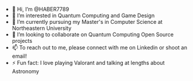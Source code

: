 - 👋 Hi, I’m @HABER7789
- 👀 I’m interested in Quantum Computing and Game Design
- 🌱 I’m currently pursuing my Master's in Computer Science at Northeastern University
- 💞️ I’m looking to collaborate on Quantum Computing Open Source projects
- 📫 To reach out to me, please connect with me on Linkedin or shoot an email!
- ⚡ Fun fact: I love playing Valorant and talking at lengths about Astronomy

<!---
HABER7789/HABER7789 is a ✨ special ✨ repository because its `README.md` (this file) appears on your GitHub profile.
You can click the Preview link to take a look at your changes.
--->
